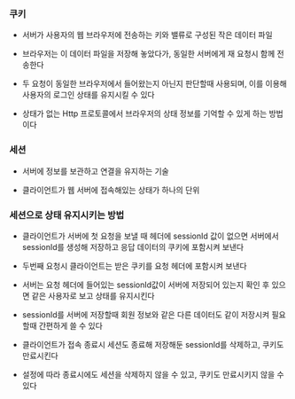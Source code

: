 ### 쿠키

* 서버가 사용자의 웹 브라우저에 전송하는 키와 밸류로 구성된 작은 데이터 파일

* 브라우저는 이 데이터 파일을 저장해 놓았다가, 동일한 서버에게 재 요청시 함께 전송한다

* 두 요청이 동일한 브라우저에서 들어왔는지 아닌지 판단할때 사용되며, 이를 이용해 사용자의 로그인 상태를 유지시킬 수 있다

* 상태가 없는 Http 프로토콜에서 브라우저의 상태 정보를 기억할 수 있게 하는 방법이다

### 세션

* 서버에 정보를 보관하고 연결을 유지하는 기술
  
* 클라이언트가 웹 서버에 접속해있는 상태가 하나의 단위


### 세션으로 상태 유지시키는 방법

* 클라이언트가 서버에 첫 요청을 보낼 때 헤더에 sessionId 값이 없으면 서버에서 sessionId를 생성해 저장하고 응답 데이터의 쿠키에 포함시켜 보낸다

* 두번째 요청시 클라이언트는 받은 쿠키를 요청 헤더에 포함시켜 보낸다

* 서버는 요청 헤더에 들어있는 sessionId값이 서버에 저장되어 있는지 확인 후 있으면 같은 사용자로 보고 상태를 유지시킨다

* sessionId를 서버에 저장할때 회원 정보와 같은 다른 데이터도 같이 저장시켜 필요할때 간편하게 쓸 수 있다

* 클라이언트가 접속 종료시 세션도 종료해 저장해둔 sessionId를 삭제하고, 쿠키도 만료시킨다

* 설정에 따라 종료시에도 세션을 삭제하지 않을 수 있고, 쿠키도 만료시키지 않을 수 있다

